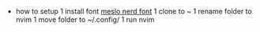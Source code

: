 * how to setup
1 install font [meslo nerd font](https://www.nerdfonts.com/)
1 clone to ~
1 rename folder to nvim
1 move folder to ~/.config/
1 run nvim
